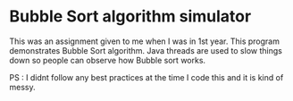 # Bubble Sort algorithm simulator
This was an assignment given to me when I was in 1st year. This program demonstrates Bubble Sort algorithm. Java threads are used to
slow things down so people can observe how Bubble sort works.

PS : I didnt follow any best practices at the time I code this and it is kind of messy.  
